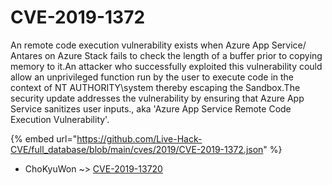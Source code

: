 # CVE-2019-1372

An remote code execution vulnerability exists when Azure App Service/ Antares on Azure Stack fails to check the length of a buffer prior to copying memory to it.An attacker who successfully exploited this vulnerability could allow an unprivileged function run by the user to execute code in the context of NT AUTHORITY\system thereby escaping the Sandbox.The security update addresses the vulnerability by ensuring that Azure App Service sanitizes user inputs., aka 'Azure App Service Remote Code Execution Vulnerability'.

{% embed url="https://github.com/Live-Hack-CVE/full_database/blob/main/cves/2019/CVE-2019-1372.json" %}


* ChoKyuWon ~> [CVE-2019-13720](https://zeste.alice-snow.ru/2019/database/cve-2019-1372/cve-2019-13720-chokyuwon)